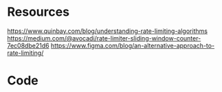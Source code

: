 # Resources
https://www.quinbay.com/blog/understanding-rate-limiting-algorithms
https://medium.com/@avocadi/rate-limiter-sliding-window-counter-7ec08dbe21d6
https://www.figma.com/blog/an-alternative-approach-to-rate-limiting/

# Code
